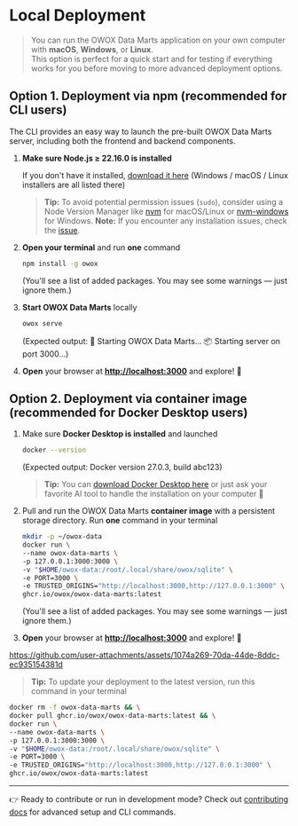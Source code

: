 # Local Deployment

> You can run the OWOX Data Marts application on your own computer with **macOS**, **Windows**, or **Linux**.  
> This option is perfect for a quick start and for testing if everything works for you before moving to more advanced deployment options.

## Option 1. Deployment via npm (recommended for CLI users)

The CLI provides an easy way to launch the pre-built OWOX Data Marts server, including both the frontend and backend components.

1. **Make sure Node.js ≥ 22.16.0 is installed**

   If you don't have it installed, [download it here](https://nodejs.org/en/download)
   (Windows / macOS / Linux installers are all listed there)

   > **Tip:** To avoid potential permission issues (`sudo`), consider using a Node Version Manager like [nvm](https://github.com/nvm-sh/nvm) for macOS/Linux or [nvm-windows](https://github.com/coreybutler/nvm-windows) for Windows.
   > **Note:** If you encounter any installation issues, check the [issue](https://github.com/OWOX/owox-data-marts/issues/274).

2. **Open your terminal** and run **one** command

   ```bash
   npm install -g owox
   ```

   (You'll see a list of added packages. You may see some warnings — just ignore them.)

3. **Start OWOX Data Marts** locally

   ```bash
   owox serve
   ```

   (Expected output:
   🚀 Starting OWOX Data Marts...
   📦 Starting server on port 3000...)

4. **Open** your browser at **<http://localhost:3000>** and explore! 🎉

## Option 2. Deployment via container image (recommended for Docker Desktop users)

1. Make sure **Docker Desktop is installed** and launched

   ```bash
   docker --version
   ```

   (Expected output: Docker version 27.0.3, build abc123)

   > **Tip:** You can [download Docker Desktop here](https://www.docker.com/products/docker-desktop/) or just ask your favorite AI tool to handle the installation on your computer 🤖

2. Pull and run the OWOX Data Marts **container image** with a persistent storage directory. Run **one** command in your terminal

   ```bash
   mkdir -p ~/owox-data
   docker run \
   --name owox-data-marts \
   -p 127.0.0.1:3000:3000 \
   -v "$HOME/owox-data:/root/.local/share/owox/sqlite" \
   -e PORT=3000 \
   -e TRUSTED_ORIGINS="http://localhost:3000,http://127.0.0.1:3000" \
   ghcr.io/owox/owox-data-marts:latest
   ```

   (You'll see a list of added packages. You may see some warnings — just ignore them.)

3. **Open** your browser at **<http://localhost:3000>** and explore! 🎉

<https://github.com/user-attachments/assets/1074a269-70da-44de-8ddc-ec935154381d>

   > **Tip:** To update your deployment to the latest version, run this command in your terminal

   ```bash
   docker rm -f owox-data-marts && \
   docker pull ghcr.io/owox/owox-data-marts:latest && \
   docker run \
   --name owox-data-marts \
   -p 127.0.0.1:3000:3000 \
   -v "$HOME/owox-data:/root/.local/share/owox/sqlite" \
   -e PORT=3000 \
   -e TRUSTED_ORIGINS="http://localhost:3000,http://127.0.0.1:3000" \
   ghcr.io/owox/owox-data-marts:latest
   ```

---

👉 Ready to contribute or run in development mode?
Check out [contributing docs](../../../apps/owox/CONTRIBUTING.md) for advanced setup and CLI commands.

